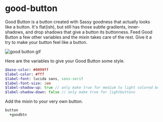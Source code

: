 # good-button
Good Button is a button created with Sassy goodness that actually looks like a button. It's flat(ish), but still has those subtle gradients, inner-shadows, and drop shadows that give a button its buttonness. Feed Good Button a few other variables and the mixin takes care of the rest. Give it a try to make your button feel like a button.

![good button gif](https://s3.amazonaws.com/f.cl.ly/items/442L1F2d053c31121a3D/Screen%20Recording%202015-05-15%20at%2001.25%20PM.gif)

Here are the variables to give your Good Button some style.
```sass
$base-color: #0099ff
$label-color: #fff
$label-font: lucida sans, sans-serif
$label-font-size: 1em
$label-shadow-up: true // only make true for medium to light colored buttons
$label-shadow-down: false // only make true for lightbuttons
```

Add the mixin to your very own button.
```sass
button
  +goodbtn
```


